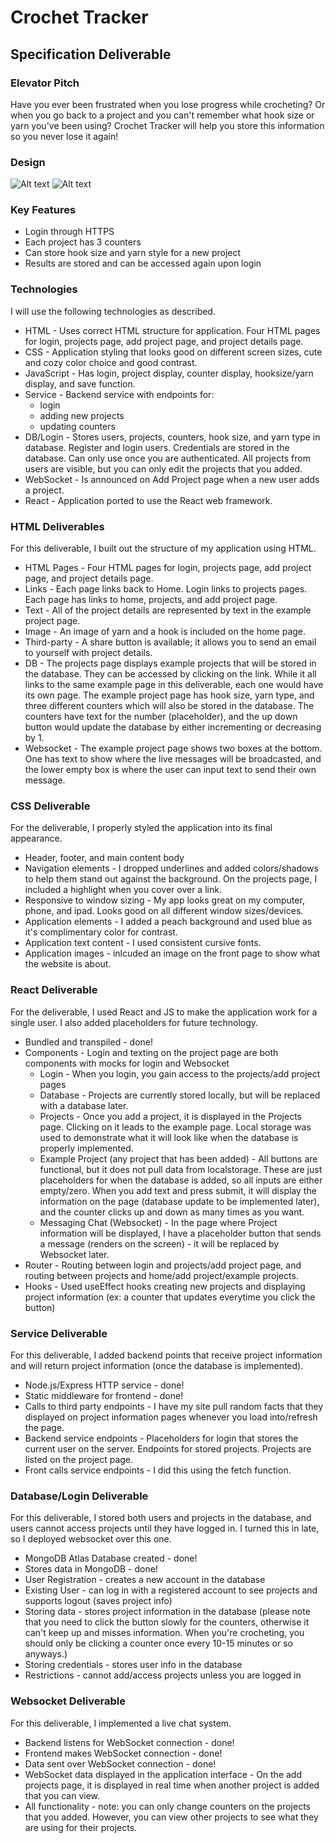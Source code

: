 # Crochet Tracker
## Specification Deliverable
### Elevator Pitch
Have you ever been frustrated when you lose progress while crocheting? Or when you go back to a project and you can't remember what hook size or yarn you've been using? Crochet Tracker will help you store this information so you never lose it again! 
### Design
![Alt text](<Webpage Idea 2.jpg>)
![Alt text](<Webpage Idea.jpg>)
### Key Features
- Login through HTTPS
- Each project has 3 counters
- Can store hook size and yarn style for a new project
- Results are stored and can be accessed again upon login 
### Technologies 
I will use the following technologies as described.
- HTML - Uses correct HTML structure for application. Four HTML pages for login, projects page, add project page, and project details page. 
- CSS - Application styling that looks good on different screen sizes, cute and cozy color choice and good contrast. 
- JavaScript - Has login, project display, counter display, hooksize/yarn display, and save function.
- Service - Backend service with endpoints for: 
    - login
    - adding new projects
    - updating counters
- DB/Login - Stores users, projects, counters, hook size, and yarn type in database. Register and login users. Credentials are stored in the database. Can only use once you are authenticated. All projects from users are visible, but you can only edit the projects that you added.
- WebSocket - Is announced on Add Project page when a new user adds a project.
- React - Application ported to use the React web framework. 
### HTML Deliverables
For this deliverable, I built out the structure of my application using HTML.
- HTML Pages - Four HTML pages for login, projects page, add project page, and project details page. 
- Links - Each page links back to Home. Login links to projects pages. Each page has links to home, projects, and add project page. 
- Text - All of the project details are represented by text in the example project page. 
- Image - An image of yarn and a hook is included on the home page.
- Third-party - A share button is available; it allows you to send an email to yourself with project details. 
- DB - The projects page displays example projects that will be stored in the database. They can be accessed by clicking on the link. While it all links to the same example page in this deliverable, each one would have its own page. The example project page has hook size, yarn type, and three different counters which will also be stored in the database. The counters have text for the number (placeholder), and the up down button would update the database by either incrementing or decreasing by 1. 
- Websocket - The example project page shows two boxes at the bottom. One has text to show where the live messages will be broadcasted, and the lower empty box is where the user can input text to send their own message. 
### CSS Deliverable
For the deliverable, I properly styled the application into its final appearance.
- Header, footer, and main content body
- Navigation elements - I dropped underlines and added colors/shadows to help them stand out against the background. On the projects page, I included a highlight when you cover over a link. 
- Responsive to window sizing - My app looks great on my computer, phone, and ipad. Looks good on all different window sizes/devices. 
- Application elements - I added a peach background and used blue as it's complimentary color for contrast. 
- Application text content - I used consistent cursive fonts. 
- Application images - inlcuded an image on the front page to show what the website is about. 
### React Deliverable
For the deliverable, I used React and JS to make the application work for a single user. I also added placeholders for future technology. 
- Bundled and transpiled - done!
- Components - Login and texting on the project page are both components with mocks for login and Websocket 
    - Login - When you login, you gain access to the projects/add project pages 
    - Database - Projects are currently stored locally, but will be replaced with a database later. 
    - Projects - Once you add a project, it is displayed in the Projects page. Clicking on it leads to the example page. Local storage was used to demonstrate what it will look like when the database is properly implemented.
    - Example Project (any project that has been added) - All buttons are functional, but it does not pull data from localstorage. These are just placeholders for when the database is added, so all inputs are either empty/zero. When you add text and press submit, it will display the information on the page (database update to be implemented later), and the counter clicks up and down as many times as you want. 
    - Messaging Chat (Websocket) - In the page where Project information will be displayed, I have a placeholder button that sends a message (renders on the screen) - it will be replaced by Websocket later.  
- Router - Routing between login and projects/add project page, and routing between projects and home/add project/example projects.
- Hooks - Used useEffect hooks creating new projects and displaying project information (ex: a counter that updates everytime you click the button)
### Service Deliverable
For this deliverable, I added backend points that receive project information and will return project information (once the database is implemented). 
- Node.js/Express HTTP service - done!
- Static middleware for frontend - done!
- Calls to third party endpoints - I have my site pull random facts that they displayed on project information pages whenever you load into/refresh the page. 
- Backend service endpoints - Placeholders for login that stores the current user on the server. Endpoints for stored projects. Projects are listed on the project page.
- Front calls service endpoints - I did this using the fetch function. 
### Database/Login Deliverable
For this deliverable, I stored both users and projects in the database, and users cannot access projects until they have logged in. I turned this in late, so I deployed websocket over this one.
- MongoDB Atlas Database created - done!
- Stores data in MongoDB - done!
- User Registration - creates a new account in the database
- Existing User - can log in with a registered account to see projects and supports logout (saves project info)
- Storing data - stores project information in the database (please note that you need to click the button slowly for the counters, otherwise it can't keep up and misses information. When you're crocheting, you should only be clicking a counter once every 10-15 minutes or so anyways.)
- Storing credentials - stores user info in the database
- Restrictions - cannot add/access projects unless you are logged in
### Websocket Deliverable
For this deliverable, I implemented a live chat system. 
- Backend listens for WebSocket connection - done!
- Frontend makes WebSocket connection - done!
- Data sent over WebSocket connection - done! 
- WebSocket data displayed in the application interface - On the add projects page, it is displayed in real time when another project is added that you can view. 
- All functionality - note: you can only change counters on the projects that you added. However, you can view other projects to see what they are using for their projects. 